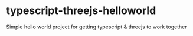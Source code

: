 # typescript-threejs-helloworld
Simple hello world project for getting typescript &amp; threejs to work together
